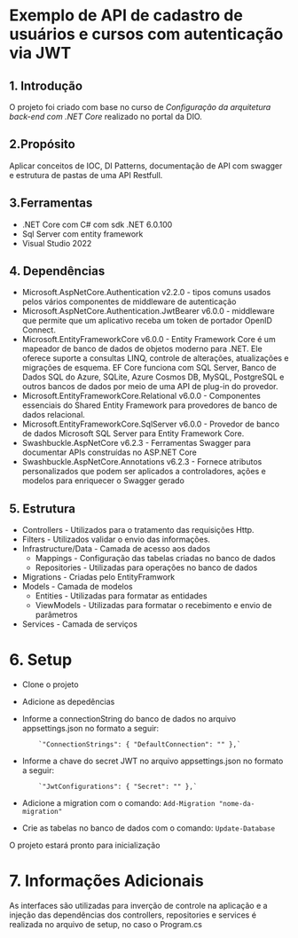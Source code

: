 # Exemplo de API de cadastro de usuários e cursos com autenticação via JWT

## 1. Introdução

O projeto foi criado com base no curso de *Configuração da arquitetura back-end com .NET Core* realizado no portal da DIO.

## 2.Propósito

Aplicar conceitos de IOC, DI Patterns, documentação de API com swagger e estrutura de pastas de uma API Restfull.

## 3.Ferramentas

 - .NET Core com C# com sdk .NET 6.0.100
 - Sql Server com entity framework
 - Visual Studio 2022

## 4. Dependências

- Microsoft.AspNetCore.Authentication v2.2.0 - tipos comuns usados pelos vários componentes de middleware de autenticação
- Microsoft.AspNetCore.Authentication.JwtBearer v6.0.0 - middleware que permite que um aplicativo receba um token de portador OpenID Connect.
- Microsoft.EntityFrameworkCore v6.0.0 - Entity Framework Core é um mapeador de banco de dados de objetos moderno para .NET. Ele oferece suporte a consultas LINQ, controle de alterações, atualizações e migrações de esquema. EF Core funciona com SQL Server, Banco de Dados SQL do Azure, SQLite, Azure Cosmos DB, MySQL, PostgreSQL e outros bancos de dados por meio de uma API de plug-in do provedor.
- Microsoft.EntityFrameworkCore.Relational v6.0.0 - Componentes essenciais do Shared Entity Framework para provedores de banco de dados relacional.
- Microsoft.EntityFrameworkCore.SqlServer v6.0.0 - Provedor de banco de dados Microsoft SQL Server para Entity Framework Core.
- Swashbuckle.AspNetCore v6.2.3 - Ferramentas Swagger para documentar APIs construídas no ASP.NET Core
- Swashbuckle.AspNetCore.Annotations v6.2.3 - Fornece atributos personalizados que podem ser aplicados a controladores, ações e modelos para enriquecer o Swagger gerado

## 5. Estrutura

 - Controllers - Utilizados para o tratamento das requisições Http.
 - Filters - Utilizados validar o envio das informações.
 - Infrastructure/Data - Camada de acesso aos dados
    - Mappings - Configuração das tabelas criadas no banco de dados
    - Repositories - Utilizadas para operações no banco de dados
 - Migrations - Criadas pelo EntityFramwork
 - Models - Camada de modelos
    - Entities - Utilizadas para formatar as entidades
    - ViewModels - Utilizadas para formatar o recebimento e envio de parâmetros
 - Services - Camada de serviços

# 6. Setup

- Clone o projeto
- Adicione as depedências
- Informe a connectionString do banco de dados no arquivo appsettings.json no formato a seguir: 
          
          `"ConnectionStrings": { "DefaultConnection": "" },`

- Informe a chave do secret JWT no arquivo appsettings.json no formato a seguir: 

          `"JwtConfigurations": { "Secret": "" },`
          
- Adicione a migration com o comando: `Add-Migration "nome-da-migration"`
- Crie as tabelas no banco de dados com o comando: `Update-Database`

O projeto estará pronto para inicialização

# 7. Informações Adicionais

As interfaces são utilizadas para inverção de controle na aplicação e a injeção das dependências dos controllers, repositories e services é realizada no arquivo de setup, no caso o Program.cs

